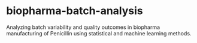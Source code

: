 # biopharma-batch-analysis
Analyzing batch variability and quality outcomes in biopharma manufacturing of Penicillin using statistical and machine learning methods.
